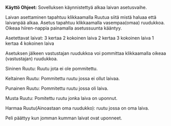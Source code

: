**Käyttö Ohjeet:**
Sovelluksen käynnistettyä alkaa laivan asetusvaihe.

Laivan asettaminen tapahtuu klikkaamalla Ruutua siitä mistä haluaa että laivanpää alkaa.
Asetus tapahtuu klikkaamalla vasempaa(omaa) ruudukkoa.
Oikeaa hiiren-nappia painamalla asetussuunta kääntyy.

Asetettavat laivat:
3 kertaa 2 kokoinen laiva
2 kertaa 3 kokoinen laiva
1 kertaa 4 kokoinen laiva

Asetuksen jälkeen vastustajan ruudukkoa voi pommittaa klikkaamalla oikeaa (vastustajan)
ruudukkoa.

Sininen Ruutu: Ruutu jota ei ole pommitettu.

Keltainen Ruutu: Pommitettu ruutu jossa ei ollut laivaa.

Punainen Ruutu: Pommitettu ruutu jossa oli laiva.

Musta Ruutu: Pomitettu ruutu jonka laiva on uponnut.

Harmaa Ruutu(Ainoastaan oma ruudukko): ruutu jossa on oma laiva.


Peli päättyy kun jomman kumman laivat ovat uponneet.

